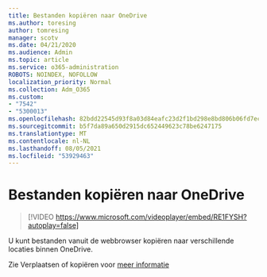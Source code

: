 ```yaml
---
title: Bestanden kopiëren naar OneDrive
ms.author: toresing
author: tomresing
manager: scotv
ms.date: 04/21/2020
ms.audience: Admin
ms.topic: article
ms.service: o365-administration
ROBOTS: NOINDEX, NOFOLLOW
localization_priority: Normal
ms.collection: Adm_O365
ms.custom:
- "7542"
- "5300013"
ms.openlocfilehash: 82bdd22545d93f8a03d84eafc23d2f1bd298e8bd806b06fd7ec9450943bcfb8d
ms.sourcegitcommit: b5f7da89a650d2915dc652449623c78be6247175
ms.translationtype: MT
ms.contentlocale: nl-NL
ms.lasthandoff: 08/05/2021
ms.locfileid: "53929463"
---
```

# <a name="copy-files-to-onedrive"></a>Bestanden kopiëren naar OneDrive

> [!VIDEO https://www.microsoft.com/videoplayer/embed/RE1FYSH?autoplay=false]

U kunt bestanden vanuit de webbrowser kopiëren naar verschillende locaties binnen OneDrive.

Zie Verplaatsen of kopiëren voor [meer informatie](https://support.microsoft.com/office/00e2f483-4df3-46be-a861-1f5f0c1a87bc)
